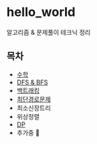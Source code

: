 # hello_world
알고리즘 & 문제풀이 테크닉 정리
## 목차
- [수학](./Math/)
- [DFS & BFS](./DFS&BFS/)
- [백트래킹](./Backtracking/)
- [최단경로문제](./Shortest%20Path%20Problem/)
- 최소신장트리
- 위상정렬
- [DP](./DP/)
- 추가중 🚧